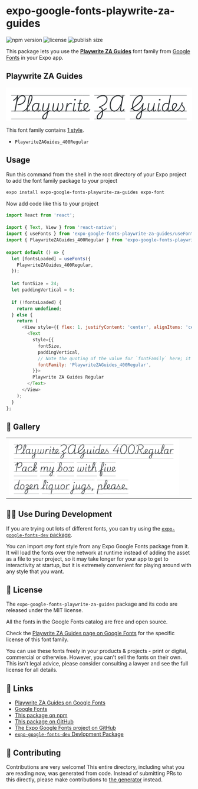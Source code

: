 # expo-google-fonts-playwrite-za-guides

![npm version](https://flat.badgen.net/npm/v/expo-google-fonts-playwrite-za-guides)
![license](https://flat.badgen.net/github/license/expo/google-fonts)
![publish size](https://flat.badgen.net/packagephobia/install/expo-google-fonts-playwrite-za-guides)

This package lets you use the [**Playwrite ZA Guides**](https://fonts.google.com/specimen/Playwrite+ZA+Guides) font family from [Google Fonts](https://fonts.google.com/) in your Expo app.

## Playwrite ZA Guides

![Playwrite ZA Guides](./font-family.png)

This font family contains [1 style](#-gallery).

- `PlaywriteZAGuides_400Regular`

## Usage

Run this command from the shell in the root directory of your Expo project to add the font family package to your project
```sh
expo install expo-google-fonts-playwrite-za-guides expo-font
```

Now add code like this to your project
```js
import React from 'react';

import { Text, View } from 'react-native';
import { useFonts } from 'expo-google-fonts-playwrite-za-guides/useFonts';
import { PlaywriteZAGuides_400Regular } from 'expo-google-fonts-playwrite-za-guides/400Regular';

export default () => {
  let [fontsLoaded] = useFonts({
    PlaywriteZAGuides_400Regular,
  });

  let fontSize = 24;
  let paddingVertical = 6;

  if (!fontsLoaded) {
    return undefined;
  } else {
    return (
      <View style={{ flex: 1, justifyContent: 'center', alignItems: 'center' }}>
        <Text
          style={{
            fontSize,
            paddingVertical,
            // Note the quoting of the value for `fontFamily` here; it expects a string!
            fontFamily: 'PlaywriteZAGuides_400Regular',
          }}>
          Playwrite ZA Guides Regular
        </Text>
      </View>
    );
  }
};

```

## 🔡 Gallery


||||
|-|-|-|
|![PlaywriteZAGuides_400Regular](.//400Regular/PlaywriteZAGuides_400Regular.ttf.png)||||


## 👩‍💻 Use During Development

If you are trying out lots of different fonts, you can try using the [`expo-google-fonts-dev` package](https://github.com/freeboub/google-fonts/tree/master/font-packages/dev#readme).

You can import *any* font style from any Expo Google Fonts package from it. It will load the fonts
over the network at runtime instead of adding the asset as a file to your project, so it may take longer
for your app to get to interactivity at startup, but it is extremely convenient
for playing around with any style that you want.

## 📖 License

The `expo-google-fonts-playwrite-za-guides` package and its code are released under the MIT license.

All the fonts in the Google Fonts catalog are free and open source.

Check the [Playwrite ZA Guides page on Google Fonts](https://fonts.google.com/specimen/Playwrite+ZA+Guides) for the specific license of this font family.

You can use these fonts freely in your products & projects - print or digital, commercial or otherwise. However, you can't sell the fonts on their own. This isn't legal advice, please consider consulting a lawyer and see the full license for all details.

## 🔗 Links

- [Playwrite ZA Guides on Google Fonts](https://fonts.google.com/specimen/Playwrite+ZA+Guides)
- [Google Fonts](https://fonts.google.com/)
- [This package on npm](https://www.npmjs.com/package/expo-google-fonts-playwrite-za-guides)
- [This package on GitHub](https://github.com/freeboub/google-fonts/tree/master/font-packages/playwrite-za-guides)
- [The Expo Google Fonts project on GitHub](https://github.com/freeboub/google-fonts)
- [`expo-google-fonts-dev` Devlopment Package](https://github.com/freeboub/google-fonts/tree/master/font-packages/dev)

## 🤝 Contributing

Contributions are very welcome! This entire directory, including what you are reading now, was generated from code. Instead of submitting PRs to this directly, please make contributions to [the generator](https://github.com/freeboub/google-fonts/tree/master/packages/generator) instead.

